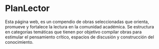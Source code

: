 # PlanLector
Esta página web, es un compendio de obras seleccionadas que orienta, promueve y fortalece la lectura en la comunidad académica. Se estructura en categorías temáticas que tienen por objetivo compilar obras para estimular el pensamiento crítico, espacios de discusión y construcción del conocimiento.
